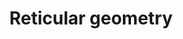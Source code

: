 ﻿---
canonicalurl: http://en.wikipedia.org/wiki/Reticular_geometry
missing: 
editurl: http://en.wikipedia.org/w/index.php?title=Reticular_geometry&action=edit
title: Reticular geometry
contentmodel: wikitext
pagelanguage: en
ns: 0
fullurl: http://en.wikipedia.org/wiki/Reticular_geometry
---


